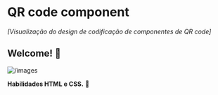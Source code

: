 # QR code component

*[Visualização do design de codificação de componentes de QR code]*

## Welcome! 👋

![/images](../qr_code/images/qr_code.jpeg)

**Habilidades HTML e CSS.** 🚀


